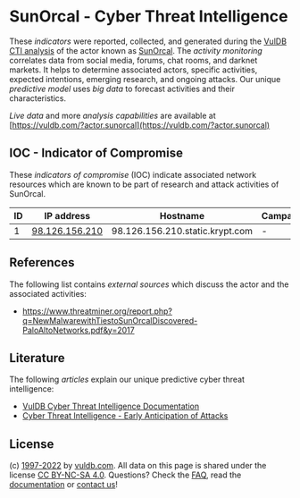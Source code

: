 # SunOrcal - Cyber Threat Intelligence

These _indicators_ were reported, collected, and generated during the [VulDB CTI analysis](https://vuldb.com/?kb.cti) of the actor known as [SunOrcal](https://vuldb.com/?actor.sunorcal). The _activity monitoring_ correlates data from social media, forums, chat rooms, and darknet markets. It helps to determine associated actors, specific activities, expected intentions, emerging research, and ongoing attacks. Our unique _predictive model_ uses _big data_ to forecast activities and their characteristics.

_Live data_ and more _analysis capabilities_ are available at [https://vuldb.com/?actor.sunorcal](https://vuldb.com/?actor.sunorcal)

## IOC - Indicator of Compromise

These _indicators of compromise_ (IOC) indicate associated network resources which are known to be part of research and attack activities of SunOrcal.

ID | IP address | Hostname | Campaign | Confidence
-- | ---------- | -------- | -------- | ----------
1 | [98.126.156.210](https://vuldb.com/?ip.98.126.156.210) | 98.126.156.210.static.krypt.com | - | High

## References

The following list contains _external sources_ which discuss the actor and the associated activities:

* https://www.threatminer.org/report.php?q=NewMalwarewithTiestoSunOrcalDiscovered-PaloAltoNetworks.pdf&y=2017

## Literature

The following _articles_ explain our unique predictive cyber threat intelligence:

* [VulDB Cyber Threat Intelligence Documentation](https://vuldb.com/?kb.cti)
* [Cyber Threat Intelligence - Early Anticipation of Attacks](https://www.scip.ch/en/?labs.20201022)

## License

(c) [1997-2022](https://vuldb.com/?kb.changelog) by [vuldb.com](https://vuldb.com/?kb.about). All data on this page is shared under the license [CC BY-NC-SA 4.0](https://creativecommons.org/licenses/by-nc-sa/4.0/). Questions? Check the [FAQ](https://vuldb.com/?kb.faq), read the [documentation](https://vuldb.com/?kb) or [contact us](https://vuldb.com/?contact)!
